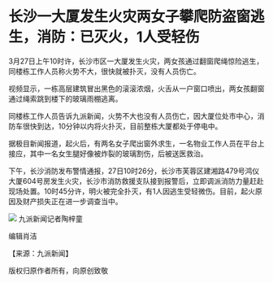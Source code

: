 # 长沙一大厦发生火灾两女子攀爬防盗窗逃生，消防：已灭火，1人受轻伤

3月27日上午10时许，长沙市区一大厦发生火灾，两女孩通过翻窗爬绳惊险逃生，同楼栋工作人员称火势不大，很快就被扑灭，没有人员伤亡。

视频显示，一栋高层建筑冒出黑色的滚滚浓烟，火舌从一户窗口喷出，两女孩翻窗通过绳索跳到楼下的玻璃雨棚逃离。

同楼栋工作人员告诉九派新闻，火势不大也没有人员伤亡，因大厦位处市中心，消防车很快到达，10分钟以内将火扑灭，目前整栋大厦都处于停电中。

据极目新闻报道，起火后，有两名女子爬出窗外求生，一名物业工作人员在平台上接应，其中一名女生腿好像被炸裂的玻璃割伤，后被送医救治。

下午，长沙消防发布警情通报，27日10时26分，长沙市芙蓉区建湘路479号鸿仪大厦604号房发生火灾，长沙市消防救援支队接到报警后，立即调派消防力量赶赴现场处置。10时45分许，明火被完全扑灭，有1人因逃生受轻微伤。目前，起火原因及财产损失正在进一步调查当中。

![](https://inews.gtimg.com/news_bt/OUGBtCFEjBmGGJoPn-mDeqCE2_C3db7eLckzkrS5V-_CQAA/1000)
九派新闻记者陶梓童

编辑肖洁

【来源：九派新闻】

版权归原作者所有，向原创致敬

